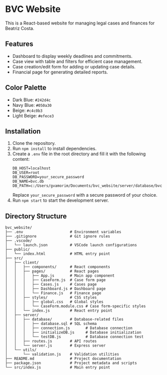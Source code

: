 # BVC Website

This is a React-based website for managing legal cases and finances for Beatriz Costa.

## Features

- Dashboard to display weekly deadlines and commitments.
- Case view with table and filters for efficient case management.
- Case creation/edit form for adding or updating case details.
- Financial page for generating detailed reports.

## Color Palette

- Dark Blue: `#242d4c`
- Navy Blue: `#050a30`
- Beige: `#c4c0b3`
- Light Beige: `#efece3`

## Installation

1. Clone the repository.
2. Run `npm install` to install dependencies.
3. Create a `.env` file in the root directory and fill it with the following content:
   ```
   DB_HOST=localhost
   DB_USER=root
   DB_PASSWORD=your_secure_password
   DB_NAME=bvc.db
   DB_PATH=c:/Users/gvamorim/Documents/bvc_website/server/database/bvc.db
   ```
   Replace `your_secure_password` with a secure password of your choice.
4. Run `npm start` to start the development server.

## Directory Structure

```
bvc_website/
├── .env                     # Environment variables
├── .gitignore               # Git ignore rules
├── .vscode/
│   └── launch.json          # VSCode launch configurations
├── public/
│   └── index.html           # HTML entry point
├── src/
│   ├── client/
│   │   ├── components/      # React components
│   │   ├── pages/           # React pages
│   │   │   ├── App.js       # Main app component
│   │   │   ├── CaseForm.js  # Case form page
│   │   │   ├── Cases.js     # Cases page
│   │   │   ├── Dashboard.js # Dashboard page
│   │   │   └── Finance.js   # Finance page
│   │   ├── styles/          # CSS styles
│   │   │   ├── global.css   # Global styles
│   │   │   └── CaseForm.module.css # Case form-specific styles
│   │   └── index.js         # React entry point
│   ├── server/
│   │   ├── database/        # Database-related files
│   │   │   ├── database.sql # SQL schema
│   │   │   ├── connection.js       # Database connection
│   │   │   ├── initializeDB.js     # Database initialization
│   │   │   └── testDB.js           # Database connection test
│   │   ├── routes.js        # API routes
│   │   └── server.js        # Express server
│   └── utils/
│       └── validation.js    # Validation utilities
├── README.md                # Project documentation
├── package.json             # Project metadata and scripts
└── src/index.js             # Main entry point
```
